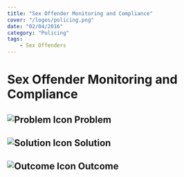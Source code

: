 ```yaml
---
title: "Sex Offender Monitoring and Compliance"
cover: "/logos/policing.png"
date: "02/04/2016"
category: "Policing"
tags:
    - Sex Offenders
---
```


# Sex Offender Monitoring and Compliance

## ![Problem Icon](https://github.com/google/material-design-icons/raw/master/alert/1x_web/ic_error_outline_black_48dp.png "Problem") Problem

## ![Solution Icon](https://github.com/google/material-design-icons/raw/master/action/1x_web/ic_lightbulb_outline_black_48dp.png "Solution") Solution

## ![Outcome Icon](https://github.com/google/material-design-icons/raw/master/action/1x_web/ic_view_list_black_48dp.png "Outcome") Outcome

